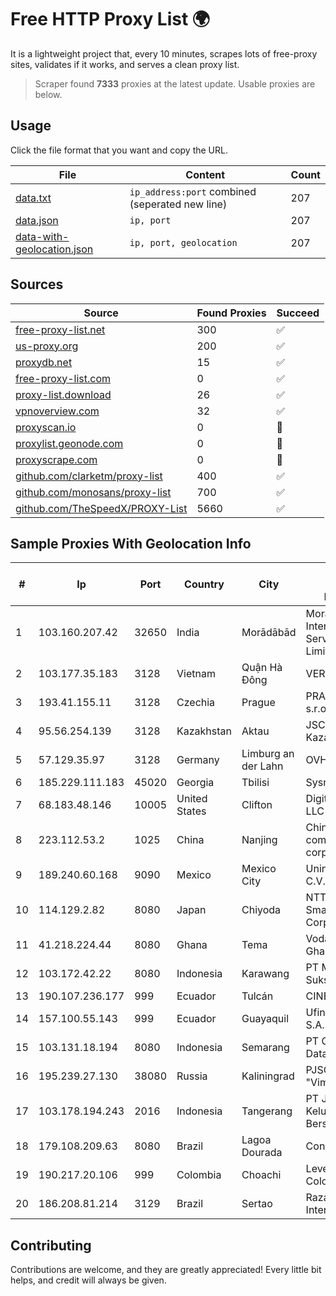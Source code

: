 
# Free HTTP Proxy List 🌍

It is a lightweight project that, every 10 minutes, scrapes lots of free-proxy sites, validates if it works, and serves a clean proxy list.


> Scraper found **7333** proxies at the latest update. Usable proxies are below.

## Usage

Click the file format that you want and copy the URL.


|File|Content|Count|
|----|-------|-----|
|[data.txt](https://raw.githubusercontent.com/themiralay/Proxy-List-World/master/data.txt)|`ip_address:port` combined (seperated new line)|207|
|[data.json](https://raw.githubusercontent.com/themiralay/Proxy-List-World/master/data.json)|`ip, port`|207|
|[data-with-geolocation.json](https://raw.githubusercontent.com/themiralay/Proxy-List-World/master/data-with-geolocation.json)|`ip, port, geolocation`|207|

## Sources

|Source|Found Proxies|Succeed|
|------|-------------|-------|
|[free-proxy-list.net](https://free-proxy-list.net)|300|✅|
|[us-proxy.org](https://www.us-proxy.org)|200|✅|
|[proxydb.net](http://proxydb.net)|15|✅|
|[free-proxy-list.com](https://free-proxy-list.com/?page=&port=&type%5B%5D=http&type%5B%5D=https&up_time=0&search=Search)|0|✅|
|[proxy-list.download](https://www.proxy-list.download/HTTP)|26|✅|
|[vpnoverview.com](https://vpnoverview.com/privacy/anonymous-browsing/free-proxy-servers)|32|✅|
|[proxyscan.io](https://www.proxyscan.io)|0|🚫|
|[proxylist.geonode.com](https://proxylist.geonode.com/api/proxy-list?limit=300&page=1&sort_by=lastChecked&sort_type=desc&protocols=http,https)|0|🚫|
|[proxyscrape.com](https://api.proxyscrape.com/v2/?request=displayproxies&protocol=http&timeout=10000&country=all&ssl=all&anonymity=all)|0|🚫|
|[github.com/clarketm/proxy-list](https://raw.githubusercontent.com/clarketm/proxy-list/master/proxy-list-raw.txt)|400|✅|
|[github.com/monosans/proxy-list](https://raw.githubusercontent.com/monosans/proxy-list/main/proxies/http.txt)|700|✅|
|[github.com/TheSpeedX/PROXY-List](https://raw.githubusercontent.com/TheSpeedX/PROXY-List/master/http.txt)|5660|✅|


## Sample Proxies With Geolocation Info

|#|Ip|Port|Country|City|Internet Service Provider|
|-|--|----|-------|----|-------------------------|
|1|103.160.207.42|32650|India|Morādābād|Moradabad Internet Services Private Limited|
|2|103.177.35.183|3128|Vietnam|Quận Hà Đông|VERMOS|
|3|193.41.155.11|3128|Czechia|Prague|PRAHA12.com s.r.o.|
|4|95.56.254.139|3128|Kazakhstan|Aktau|JSC Kazakhtelecom|
|5|57.129.35.97|3128|Germany|Limburg an der Lahn|OVH SAS|
|6|185.229.111.183|45020|Georgia|Tbilisi|Sysnet LLC|
|7|68.183.48.146|10005|United States|Clifton|DigitalOcean, LLC|
|8|223.112.53.2|1025|China|Nanjing|China Mobile communications corporation|
|9|189.240.60.168|9090|Mexico|Mexico City|Uninet S.A. de C.V.|
|10|114.129.2.82|8080|Japan|Chiyoda|NTT SmartConnect Corporation|
|11|41.218.224.44|8080|Ghana|Tema|Vodafone Ghana|
|12|103.172.42.22|8080|Indonesia|Karawang|PT Media Solusi Sukses|
|13|190.107.236.177|999|Ecuador|Tulcán|CINECABLE TV|
|14|157.100.55.143|999|Ecuador|Guayaquil|Ufinet Panama S.A.|
|15|103.131.18.194|8080|Indonesia|Semarang|PT Global Media Data Prima|
|16|195.239.27.130|38080|Russia|Kaliningrad|PJSC "Vimpelcom"|
|17|103.178.194.243|2016|Indonesia|Tangerang|PT Jaringan Keluarga Bersama|
|18|179.108.209.63|8080|Brazil|Lagoa Dourada|Conecta Ltda.|
|19|190.217.20.106|999|Colombia|Choachi|Level 3 Colombia S.A|
|20|186.208.81.214|3129|Brazil|Sertao|RazaoInfo Internet Ltda|



## Contributing

Contributions are welcome, and they are greatly appreciated! Every
little bit helps, and credit will always be given.

